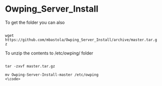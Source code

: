 # Owping_Server_Install

To get the folder you can also 

<code>
wget https://github.com/mbastola/Owping_Server_Install/archive/master.tar.gz
</code>

To unzip the contents to /etc/owping/ folder

<code>
tar -zxvf master.tar.gz
</code>

<code>
mv Owping-Server-Install-master /etc/owping
<\code>